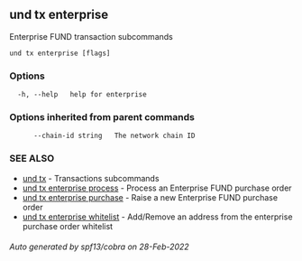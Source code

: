 ## und tx enterprise

Enterprise FUND transaction subcommands

```
und tx enterprise [flags]
```

### Options

```
  -h, --help   help for enterprise
```

### Options inherited from parent commands

```
      --chain-id string   The network chain ID
```

### SEE ALSO

* [und tx](und_tx.md)	 - Transactions subcommands
* [und tx enterprise process](und_tx_enterprise_process.md)	 - Process an Enterprise FUND purchase order
* [und tx enterprise purchase](und_tx_enterprise_purchase.md)	 - Raise a new Enterprise FUND purchase order
* [und tx enterprise whitelist](und_tx_enterprise_whitelist.md)	 - Add/Remove an address from the enterprise purchase order whitelist

###### Auto generated by spf13/cobra on 28-Feb-2022
